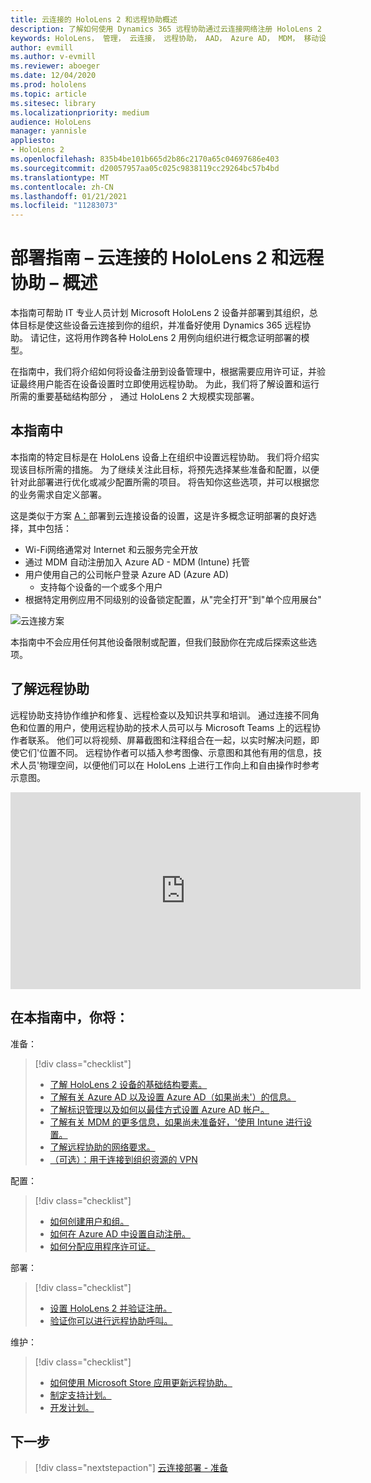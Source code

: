 ```yaml
---
title: 云连接的 HoloLens 2 和远程协助概述
description: 了解如何使用 Dynamics 365 远程协助通过云连接网络注册 HoloLens 2 设备。
keywords: HoloLens， 管理， 云连接， 远程协助， AAD， Azure AD， MDM， 移动设备管理
author: evmill
ms.author: v-evmill
ms.reviewer: aboeger
ms.date: 12/04/2020
ms.prod: hololens
ms.topic: article
ms.sitesec: library
ms.localizationpriority: medium
audience: HoloLens
manager: yannisle
appliesto:
- HoloLens 2
ms.openlocfilehash: 835b4be101b665d2b86c2170a65c04697686e403
ms.sourcegitcommit: d20057957aa05c025c9838119cc29264bc57b4bd
ms.translationtype: MT
ms.contentlocale: zh-CN
ms.lasthandoff: 01/21/2021
ms.locfileid: "11283073"
---
```

# 部署指南 – 云连接的 HoloLens 2 和远程协助 – 概述

本指南可帮助 IT 专业人员计划 Microsoft HoloLens 2 设备并部署到其组织，总体目标是使这些设备云连接到你的组织，并准备好使用 Dynamics 365 远程协助。 请记住，这将用作跨各种 HoloLens 2 用例向组织进行概念证明部署的模型。

在指南中，我们将介绍如何将设备注册到设备管理中，根据需要应用许可证，并验证最终用户能否在设备设置时立即使用远程协助。 为此，我们将了解设置和运行所需的重要基础结构部分 ， 通过 HoloLens 2 大规模实现部署。

## 本指南中

本指南的特定目标是在 HoloLens 设备上在组织中设置远程协助。 我们将介绍实现该目标所需的措施。 为了继续关注此目标，将预先选择某些准备和配置，以便针对此部署进行优化或减少配置所需的项目。 将告知你这些选项，并可以根据您的业务需求自定义部署。

这是类似于方案 [A：](https://docs.microsoft.com/hololens/common-scenarios#scenario-a)部署到云连接设备的设置，这是许多概念证明部署的良好选择，其中包括：

- Wi-Fi网络通常对 Internet 和云服务完全开放
- 通过 MDM 自动注册加入 Azure AD - MDM (Intune) 托管
- 用户使用自己的公司帐户登录 Azure AD (Azure AD) 
  - 支持每个设备的一个或多个用户
- 根据特定用例应用不同级别的设备锁定配置，从"完全打开"到"单个应用展台"

![云连接方案](./images/cloud-connected-guide-diagram.png)

本指南中不会应用任何其他设备限制或配置，但我们鼓励你在完成后探索这些选项。

## 了解远程协助

远程协助支持协作维护和修复、远程检查以及知识共享和培训。 通过连接不同角色和位置的用户，使用远程协助的技术人员可以与 Microsoft Teams 上的远程协作者联系。 他们可以将视频、屏幕截图和注释组合在一起，以实时解决问题，即使它们&#39;位置不同。 远程协作者可以插入参考图像、示意图和其他有用的信息，技术人员&#39;物理空间，以便他们可以在 HoloLens 上进行工作向上和自由操作时参考示意图。

<iframe width="560" height="315" src="https://www.youtube.com/embed/d3YT8j0yYl0" frameborder="0" allow="accelerometer; autoplay; clipboard-write; encrypted-media; gyroscope; picture-in-picture" allowfullscreen></iframe>

## 在本指南中，你将：

准备：

> [!div class="checklist"]
> - [了解 HoloLens 2 设备的基础结构要素。](hololens2-cloud-connected-prepare.md#infrastructure-essentials)
> - [了解有关 Azure AD 以及设置 Azure AD（如果尚未&#39;）的信息。](hololens2-cloud-connected-prepare.md#azure-active-directory)
> - [了解标识管理以及如何以最佳方式设置 Azure AD 帐户。](hololens2-cloud-connected-prepare.md#identity-management)
> - [了解有关 MDM 的更多信息，如果尚未准备好，&#39;使用 Intune 进行设置。](hololens2-cloud-connected-prepare.md#mobile-device-management)
> - [了解远程协助的网络要求。](hololens2-cloud-connected-prepare.md#network)
> - [（可选）：用于连接到组织资源的 VPN](/hololens2-cloud-connected-prepare.md#optional-connect-your-hololens-to-vpn)

配置：

> [!div class="checklist"]
> - [如何创建用户和组。](hololens2-cloud-connected-configure.md#azure-users-and-groups)
> - [如何在 Azure AD 中设置自动注册。](hololens2-cloud-connected-configure.md#auto-enrollment-on-hololens-2)
> - [如何分配应用程序许可证。](hololens2-cloud-connected-configure.md#application-licenses)

部署：

> [!div class="checklist"]
> - [设置 HoloLens 2 并验证注册。](hololens2-cloud-connected-deploy.md#enrollment-validation)
> - [验证你可以进行远程协助呼叫。](hololens2-cloud-connected-deploy.md#remote-assist-call-validation)

维护：

> [!div class="checklist"]
> - [如何使用 Microsoft Store 应用更新远程协助。](hololens2-cloud-connected-maintain.md#updates)
> - [制定支持计划。](hololens2-cloud-connected-maintain.md#support-plan)
> - [开发计划。](hololens2-cloud-connected-maintain.md#development-plan)

## 下一步

> [!div class="nextstepaction"]
> [云连接部署 - 准备](hololens2-cloud-connected-prepare.md)

